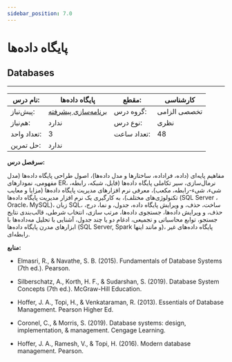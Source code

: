 ```yaml
---
sidebar_position: 7.0
---
```

# پایگاه داده‌ها
## Databases
_______________________________________________________________________________
| نام درس:    | پایگاه داده‌ها                                              | مقطع:       | کارشناسی     |
| ----------- | ----------------------------------------------------------- | ----------- | ------------ |
| پیش‌نیاز:   | [برنامه‌سازی پیشرفته](../mandatory/Advanced-Programming.md) | گروه درس:   | تخصصی الزامی |
| هم‌نیاز:    | ندارد                                                       | نوع درس:    | نظری         |
| تعداد واحد: | 3                                                           | تعداد ساعت: | 48           |
| حل تمرین:   |  ندارد                                                      |             |              |

**سرفصل درس:**

مفاهیم پایه‌ای (داده، فراداده، ساختارها و مدل داده‌ها)، اصول طراحی پایگاه داده‌ها (مدل مفهومی، نمودارهای ER، نرمال‌سازی، سیر تکاملی پایگاه داده‌ها (فایل، شبکه، رابطه، شیء، شیء-رابطه، مکعب)، معرفی نرم افزارهای مدیریت پایگاه داده‌ها (مزایا و معایب تکنولوژی‌های مختلف)، به کارگیری یک نرم افزار مدیریت پایگاه داده‌ها (SQL Server ، Oracle، MySQL)، زبان SQL، ساخت، حذف، و ویرایش پایگاه داده، جدول، و نما، درج، حذف، و ویرایش داده‌ها، جستجوی داده‌ها، مرتب سازی، انتخاب شرطی، قالب‌بندی نتایج جستجو، توابع محاسباتی و تجمیعی، ادغام دو یا چند جدول، آشنایی با تحلیل مه‌داده‌ها با ابزارهای مدرن پایگاه داده‌ها (SQL Server, Spark  و مانند اینها)، پایگاه داده‌های غیر رابطه‌ای.

**منابع:**


- Elmasri, R., & Navathe, S. B. (2015). Fundamentals of Database Systems (7th ed.). Pearson.

- Silberschatz, A., Korth, H. F., & Sudarshan, S. (2019). Database System Concepts (7th ed.). McGraw-Hill Education.

- Hoffer, J. A., Topi, H., & Venkataraman, R. (2013). Essentials of Database Management. Pearson Higher Ed.

- Coronel, C., & Morris, S. (2019). Database systems: design, implementation, & management. Cengage Learning.

- Hoffer, J. A., Ramesh, V., & Topi, H. (2016). Modern database management. Pearson.
